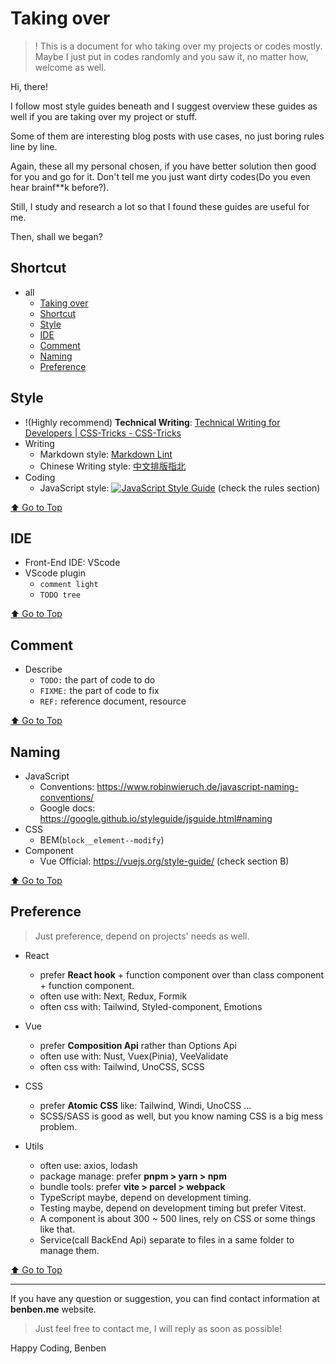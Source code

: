 # Taking over

> ! This is a document for who taking over my projects or codes mostly.
> Maybe I just put in codes randomly and you saw it, no matter how, welcome as well.

Hi, there!

I follow most style guides beneath and I suggest overview these guides as well if you are taking over my project or stuff.

Some of them are interesting blog posts with use cases, no just boring rules line by line.

Again, these all my personal chosen, if you have better solution then good for you and go for it.
Don't tell me you just want dirty codes(Do you even hear brainf\*\*k before?).

Still, I study and research a lot so that I found these guides are useful for me.

Then, shall we began?

## Shortcut

- all
  - [Taking over](#taking-over)
  - [Shortcut](#shortcut)
  - [Style](#style)
  - [IDE](#ide)
  - [Comment](#comment)
  - [Naming](#naming)
  - [Preference](#preference)

## Style

- !(Highly recommend) **Technical Writing**: [Technical Writing for Developers | CSS-Tricks - CSS-Tricks](https://css-tricks.com/technical-writing-for-developers/#top-of-site)
- Writing
  - Markdown style: [Markdown Lint](https://github.com/DavidAnson/markdownlint/blob/main/doc/Rules.md)
  - Chinese Writing style: [中文排版指北](https://github.com/sparanoid/chinese-copywriting-guidelines)
- Coding
  - JavaScript style: [![JavaScript Style Guide](https://cdn.rawgit.com/standard/standard/master/badge.svg)](https://standardjs.com/) (check the rules section)

[⬆️ Go to Top](#shortcut)

## IDE

- Front-End IDE: VScode
- VScode plugin
  - `comment light`
  - `TODO tree`

[⬆️ Go to Top](#shortcut)

## Comment

- Describe
  - `TODO:` the part of code to do
  - `FIXME:` the part of code to fix
  - `REF:` reference document, resource

[⬆️ Go to Top](#shortcut)

## Naming

- JavaScript
  - Conventions: <https://www.robinwieruch.de/javascript-naming-conventions/>
  - Google docs: <https://google.github.io/styleguide/jsguide.html#naming>
- CSS
  - BEM(`block__element--modify`)
- Component
  - Vue Official: <https://vuejs.org/style-guide/> (check section B)

[⬆️ Go to Top](#shortcut)

## Preference

> Just preference, depend on projects' needs as well.

- React

  - prefer **React hook** + function component over than class component + function component.
  - often use with: Next, Redux, Formik
  - often css with: Tailwind, Styled-component, Emotions

- Vue

  - prefer **Composition Api** rather than Options Api
  - often use with: Nust, Vuex(Pinia), VeeValidate
  - often css with: Tailwind, UnoCSS, SCSS

- CSS

  - prefer **Atomic CSS** like: Tailwind, Windi, UnoCSS ...
  - SCSS/SASS is good as well, but you know naming CSS is a big mess problem.

- Utils
  - often use: axios, lodash
  - package manage: prefer **pnpm > yarn > npm**
  - bundle tools: prefer **vite > parcel > webpack**
  - TypeScript maybe, depend on development timing.
  - Testing maybe, depend on development timing but prefer Vitest.
  - A component is about 300 ~ 500 lines, rely on CSS or some things like that.
  - Service(call BackEnd Api) separate to files in a same folder to manage them.

[⬆️ Go to Top](#shortcut)

---

If you have any question or suggestion, you can find contact information at **benben.me** website.

> Just feel free to contact me, I will reply as soon as possible!

Happy Coding,
Benben
